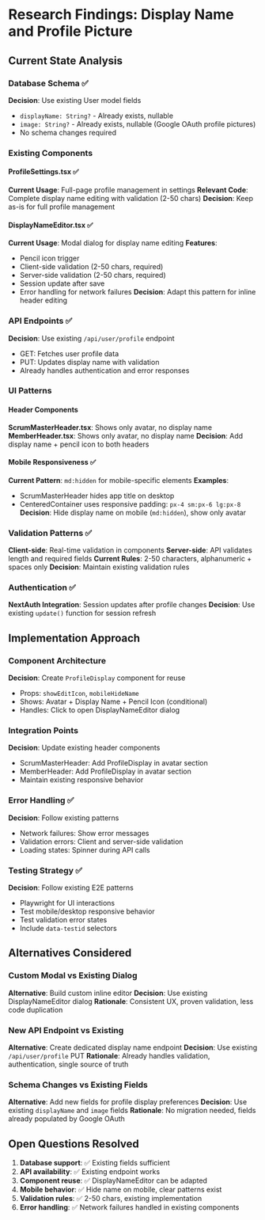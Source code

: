 # Research Findings: Display Name and Profile Picture

## Current State Analysis

### Database Schema ✅
**Decision**: Use existing User model fields
- `displayName: String?` - Already exists, nullable
- `image: String?` - Already exists, nullable (Google OAuth profile pictures)
- No schema changes required

### Existing Components

#### ProfileSettings.tsx ✅
**Current Usage**: Full-page profile management in settings
**Relevant Code**: Complete display name editing with validation (2-50 chars)
**Decision**: Keep as-is for full profile management

#### DisplayNameEditor.tsx ✅
**Current Usage**: Modal dialog for display name editing
**Features**: 
- Pencil icon trigger
- Client-side validation (2-50 chars, required)
- Server-side validation (2-50 chars, required)
- Session update after save
- Error handling for network failures
**Decision**: Adapt this pattern for inline header editing

### API Endpoints ✅
**Decision**: Use existing `/api/user/profile` endpoint
- GET: Fetches user profile data
- PUT: Updates display name with validation
- Already handles authentication and error responses

### UI Patterns

#### Header Components
**ScrumMasterHeader.tsx**: Shows only avatar, no display name
**MemberHeader.tsx**: Shows only avatar, no display name
**Decision**: Add display name + pencil icon to both headers

#### Mobile Responsiveness ✅
**Current Pattern**: `md:hidden` for mobile-specific elements
**Examples**: 
- ScrumMasterHeader hides app title on desktop
- CenteredContainer uses responsive padding: `px-4 sm:px-6 lg:px-8`
**Decision**: Hide display name on mobile (`md:hidden`), show only avatar

### Validation Patterns ✅
**Client-side**: Real-time validation in components
**Server-side**: API validates length and required fields
**Current Rules**: 2-50 characters, alphanumeric + spaces only
**Decision**: Maintain existing validation rules

### Authentication ✅
**NextAuth Integration**: Session updates after profile changes
**Decision**: Use existing `update()` function for session refresh

## Implementation Approach

### Component Architecture
**Decision**: Create `ProfileDisplay` component for reuse
- Props: `showEditIcon`, `mobileHideName`
- Shows: Avatar + Display Name + Pencil Icon (conditional)
- Handles: Click to open DisplayNameEditor dialog

### Integration Points
**Decision**: Update existing header components
- ScrumMasterHeader: Add ProfileDisplay in avatar section
- MemberHeader: Add ProfileDisplay in avatar section
- Maintain existing responsive behavior

### Error Handling ✅
**Decision**: Follow existing patterns
- Network failures: Show error messages
- Validation errors: Client and server-side validation
- Loading states: Spinner during API calls

### Testing Strategy ✅
**Decision**: Follow existing E2E patterns
- Playwright for UI interactions
- Test mobile/desktop responsive behavior
- Test validation error states
- Include `data-testid` selectors

## Alternatives Considered

### Custom Modal vs Existing Dialog
**Alternative**: Build custom inline editor
**Decision**: Use existing DisplayNameEditor dialog
**Rationale**: Consistent UX, proven validation, less code duplication

### New API Endpoint vs Existing
**Alternative**: Create dedicated display name endpoint
**Decision**: Use existing `/api/user/profile` PUT
**Rationale**: Already handles validation, authentication, single source of truth

### Schema Changes vs Existing Fields
**Alternative**: Add new fields for profile display preferences
**Decision**: Use existing `displayName` and `image` fields
**Rationale**: No migration needed, fields already populated by Google OAuth

## Open Questions Resolved

1. **Database support**: ✅ Existing fields sufficient
2. **API availability**: ✅ Existing endpoint works
3. **Component reuse**: ✅ DisplayNameEditor can be adapted
4. **Mobile behavior**: ✅ Hide name on mobile, clear patterns exist
5. **Validation rules**: ✅ 2-50 chars, existing implementation
6. **Error handling**: ✅ Network failures handled in existing components